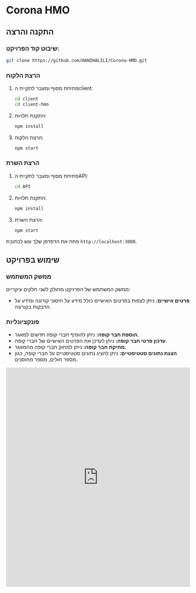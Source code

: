 
# Corona HMO

## התקנה והרצה

### שיבוט קוד הפרויקט:

```bash
git clone https://github.com/HANIHALILI/Corona-HMO.git
```

### הרצת הלקוח

1. פתיחת מסוף ומעבר לתקיית הclient:
    ```bash
    cd client
    cd client-hmo
    ```

2. התקנת תלויות:
    ```bash
    npm install
    ```

3. הרצת הלקוח:
    ```bash
    npm start
    ```

### הרצת השרת

1. פתיחת מסוף ומעבר לתקיית הAPI:
    ```bash
    cd API
    ```

2. התקנת תלויות:
    ```bash
    npm install
    ```

3. הרצת השרת:
    ```bash
    npm start
    ```

פתח את הדפדפן שלך וגש לכתובת `http://localhost:3000`.

## שימוש בפרויקט

### ממשק המשתמש

ממשק המשתמש של הפרויקט מחולק לשני חלקים עיקריים:

* **פרטים אישיים:** ניתן לצפות בפרטים האישיים כולל מידע על חיסוני קורונה ומידע על הדבקות בקורונה.

### פונקציונליות

* **הוספת חבר קופה:** ניתן להוסיף חברי קופה חדשים למאגר.
* **עדכון פרטי חבר קופה:** ניתן לעדכן את הפרטים האישיים של חברי קופה.
* **מחיקת חבר קופה:** ניתן למחוק חברי קופה מהמאגר.
* **הצגת נתונים סטטיסטיים:** ניתן להציג נתונים סטטיסטיים על חברי קופה, כגון מספר חולים, מספר מחוסנים.


<embed src="https://github.com/HANIHALILI/Corona-HMO/raw/main/client%20review.pdf" type="application/pdf" width="100%" height="600px" />

```
